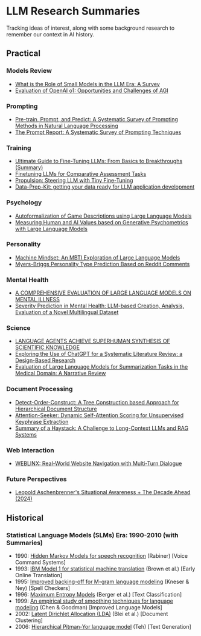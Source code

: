 # LLM Research Summaries

Tracking ideas of interest, along with some background research to remember our context in AI history.

## Practical
### Models Review
- [What is the Role of Small Models in the LLM Era: A Survey](small-models_survey.md)
- [Evaluation of OpenAI o1: Opportunities and Challenges of AGI](evaluation-o1-towards-agi-oportunities-challenges.md)

### Prompting
- [Pre-train, Prompt, and Predict: A Systematic Survey of Prompting Methods in Natural Language Processing](prompt-based-learning.md)
- [The Prompt Report: A Systematic Survey of Prompting Techniques](prompt-techniques_survey.md)

### Training
- [Ultimate Guide to Fine-Tuning LLMs: From Basics to Breakthroughs (Summary)](ultimate-guide-fine-tuning-llm_parthasarathy.md)
- [Finetuning LLMs for Comparative Assessment Tasks](Comparative-Assesment.md)
- [Propulsion: Steering LLM with Tiny Fine-Tuning](propultion-tiny-finetune.md)
- [Data-Prep-Kit: getting your data ready for LLM application development](data-prep-kit.md)

### Psychology
- [Autoformalization of Game Descriptions using Large Language Models](autoformalize-game-descriptions.md)
- [Measuring Human and AI Values based on Generative Psychometrics with Large Language Models](measuring-values_human-ai.md)

### Personality
- [Machine Mindset: An MBTI Exploration of Large Language Models](Machine-Mindset_MBTI.md)
- [Myers-Briggs Personality Type Prediction Based on Reddit Comments](Personality_Prediction_Based_on_Reddit_Comments.md)

### Mental Health
- [A COMPREHENSIVE EVALUATION OF LARGE LANGUAGE MODELS ON MENTAL ILLNESS](mental-health-llm-survey.md)
- [Severity Prediction in Mental Health: LLM-based Creation, Analysis, Evaluation of a Novel Multilingual Dataset](Severity-Prediction-in-Mental-Health.md)

### Science
- [LANGUAGE AGENTS ACHIEVE SUPERHUMAN SYNTHESIS OF SCIENTIFIC KNOWLEDGE](Language_Agents_Science.md)
- [Exploring the Use of ChatGPT for a Systematic Literature Review: a Design-Based Research](Exploring-the-Use-of-ChatGPT-for-a-Systematic-Literature-Review.md)
- [Evaluation of Large Language Models for Summarization Tasks in the Medical Domain: A Narrative Review](Evaluation-LLM-Summarization-Tasks-in-the-Medical-Domain.md)

### Document Processing
- [Detect-Order-Construct: A Tree Construction based Approach for Hierarchical Document Structure](detect-order-construct.md)
- [Attention-Seeker: Dynamic Self-Attention Scoring for Unsupervised Keyphrase Extraction](Attention-Seeker_Unsupervised-Keyphrase-Extraction.md)
- [Summary of a Haystack: A Challenge to Long-Context LLMs and RAG Systems](summary-of-a-haystack.md)

### Web Interaction
- [WEBLINX: Real-World Website Navigation with Multi-Turn Dialogue](WEBLINX_Website-Navigation-Multi-Turn-Dialogue.md)

### Future Perspectives
- [Leopold Aschenbrenner's Situational Awareness + The Decade Ahead (2024)](situational-awareness_leopold-aschenbrenner.md)

## Historical
### Statistical Language Models (SLMs) Era: 1990-2010 (with Summaries)
- 1990: [Hidden Markov Models for speech recognition](history/SLM_Hidden-Markov-Models-for-Speech-Recognition.md) (Rabiner) [Voice Command Systems]    
- 1993: [IBM Model 1 for statistical machine translation](history/SLM_Mathematics-of-Statistical-Machine-Translation.md) (Brown et al.) [Early Online Translation]    
- 1995: [Improved backing-off for M-gram language modeling](history/SLM_IMPROVED-BACKING-OFF-FOR-M-GRAM-LANGUAGE-MODELING.md) (Kneser & Ney) [Spell Checkers]    
- 1996: [Maximum Entropy Models](history/SLM_Maximum-Entropy-Approach-NLP.md) (Berger et al.) [Text Classification]    
- 1999: [An empirical study of smoothing techniques for language modeling](history/SLM_empirical-study-of-smoothing-techniques-for-language-modeling.md) (Chen & Goodman) [Improved Language Models]    
- 2002: [Latent Dirichlet Allocation (LDA)](history/SLM_Latent-Dirichlet-Allocation.md) (Blei et al.) [Document Clustering]    
- 2006: [Hierarchical Pitman-Yor language model](history/SLM_A-Hierarchical-Bayesian-Language-Model-based-on-Pitman-Yor-Processes.md) (Teh) [Text Generation]
